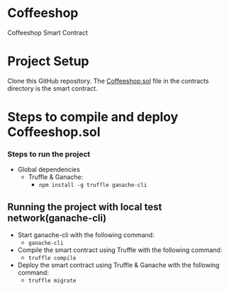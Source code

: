# Coffeeshop

Coffeeshop Smart Contract

Project Setup
============

Clone this GitHub repository. The [Coffeeshop.sol](./contracts/Coffeeshop.sol) file in the contracts directory is the smart contract.

# Steps to compile and deploy Coffeeshop.sol

### Steps to run the project 
  - Global dependencies
    - Truffle & Ganache:
      - `npm install -g truffle ganache-cli`
  
## Running the project with local test network(ganache-cli)
    
   - Start ganache-cli with the following command:
       - `ganache-cli`
   - Compile the smart contract using Truffle with the following command:
      - `truffle compile`
   - Deploy the smart contract using Truffle & Ganache with the following command:
      - `truffle migrate`
      
      
